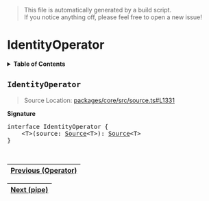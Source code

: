 > This file is automatically generated by a build script.<br>If you notice anything off, please feel free to open a new issue!

# IdentityOperator

<details><summary><b>Table of Contents</b></summary>

1. [<code>IdentityOperator</code>](#IdentityOperator)</details>

## <a name="IdentityOperator"></a><code>IdentityOperator</code>

> Source Location: [packages\/core\/src\/source.ts#L1331](..\/..\/packages\/core\/src\/source.ts#L1331)

<b>Signature</b>

<pre>interface IdentityOperator {<br>    &lt;T&gt;(source: <a href="../03-api-source/00-Source.md#Source-Interface">Source</a>&lt;T&gt;): <a href="../03-api-source/00-Source.md#Source-Interface">Source</a>&lt;T&gt;<br>}</pre><br>

| [Previous \(Operator\)](000-Operator.md#readme) |
| --- |

<div align="right">

| [Next \(pipe\)](002-pipe.md#readme) |
| --- |
</div>
